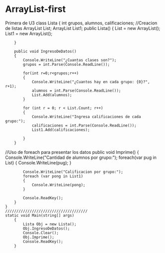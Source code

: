 # ArrayList-first
Primera de U3
class Lista
    {
        int grupos, alumnos, calificaciones;
        //Creacion de listas
        ArrayList List;
        ArrayList List1;
        public Lista()
        {
            List = new ArrayList();
            List1 = new ArrayList();

        }
        
        public void IngresoDeDatos()
        {
            Console.WriteLine("¿Cuantas clases son?");
            grupos = int.Parse(Console.ReadLine());
           
            for(int r=0;r<grupos;r++)
            {
                Console.WriteLine("¿Cuantos hay en cada grupo: {0}?", r+1);
                alumnos = int.Parse(Console.ReadLine());
                List.Add(alumnos);
            }

            for (int r = 0; r < List.Count; r++)
            {
                Console.WriteLine("Ingresa calificaciones de cada grupo:");
                calificaciones = int.Parse(Console.ReadLine());
                List1.Add(calificaciones);

            }
        }
//Uso de foreach para presentar los datos
        public void Imprime()
        {
            Console.WriteLine("Cantidad de alumnos por grupo:");
            foreach(var pug in List)
            {
                Console.WriteLine(pug);
            }

            Console.WriteLine("Calificacion por grupo:");
            foreach (var pong in List1)
            {
                Console.WriteLine(pong);
            }

            Console.ReadKey();
        }
    }
    /////////////////////////////////////
    static void Main(string[] args)
        {
            Lista Obj = new Lista();
            Obj.IngresoDeDatos();
            Console.Clear();
            Obj.Imprime();
            Console.ReadKey();
        }
